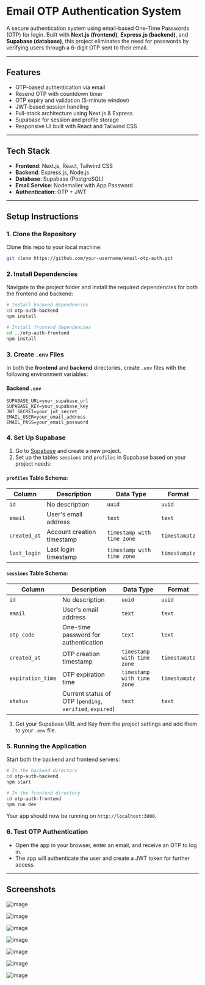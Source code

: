 # Email OTP Authentication System

A secure authentication system using email-based One-Time Passwords (OTP) for login. Built with **Next.js (frontend)**, **Express.js (backend)**, and **Supabase (database)**, this project eliminates the need for passwords by verifying users through a 6-digit OTP sent to their email.

---

## Features

* OTP-based authentication via email
* Resend OTP with countdown timer
* OTP expiry and validation (5-minute window)
* JWT-based session handling
* Full-stack architecture using Next.js & Express
* Supabase for session and profile storage
* Responsive UI built with React and Tailwind CSS

---

## Tech Stack

* **Frontend**: Next.js, React, Tailwind CSS
* **Backend**: Express.js, Node.js
* **Database**: Supabase (PostgreSQL)
* **Email Service**: Nodemailer with App Password
* **Authentication**: OTP + JWT

---

## Setup Instructions

### 1. Clone the Repository

Clone this repo to your local machine:

```bash
git clone https://github.com/your-username/email-otp-auth.git
```

### 2. Install Dependencies

Navigate to the project folder and install the required dependencies for both the frontend and backend:

```bash
# Install backend dependencies
cd otp-auth-backend
npm install

# Install frontend dependencies
cd ../otp-auth-frontend
npm install
```

### 3. Create `.env` Files

In both the **frontend** and **backend** directories, create `.env` files with the following environment variables:

#### Backend `.env`

```
SUPABASE_URL=your_supabase_url
SUPABASE_KEY=your_supabase_key
JWT_SECRET=your_jwt_secret
EMAIL_USER=your_email_address
EMAIL_PASS=your_email_password
```

### 4. Set Up Supabase

1. Go to [Supabase](https://supabase.io/) and create a new project.
2. Set up the tables `sessions` and `profiles` in Supabase based on your project needs:

#### `profiles` Table Schema:

| Column       | Description                | Data Type                  | Format        |
| ------------ | -------------------------- | -------------------------- | ------------- |
| `id`         | No description             | `uuid`                     | `uuid`        |
| `email`      | User's email address       | `text`                     | `text`        |
| `created_at` | Account creation timestamp | `timestamp with time zone` | `timestamptz` |
| `last_login` | Last login timestamp       | `timestamp with time zone` | `timestamptz` |

#### `sessions` Table Schema:

| Column            | Description                                              | Data Type                  | Format        |
| ----------------- | -------------------------------------------------------- | -------------------------- | ------------- |
| `id`              | No description                                           | `uuid`                     | `uuid`        |
| `email`           | User's email address                                     | `text`                     | `text`        |
| `otp_code`        | One-time password for authentication                     | `text`                     | `text`        |
| `created_at`      | OTP creation timestamp                                   | `timestamp with time zone` | `timestamptz` |
| `expiration_time` | OTP expiration time                                      | `timestamp with time zone` | `timestamptz` |
| `status`          | Current status of OTP (`pending`, `verified`, `expired`) | `text`                     | `text`        |

3. Get your Supabase URL and Key from the project settings and add them to your `.env` file.

### 5. Running the Application

Start both the backend and frontend servers:

```bash
# In the backend directory
cd otp-auth-backend
npm start

# In the frontend directory
cd otp-auth-frontend
npm run dev
```

Your app should now be running on `http://localhost:3000`.

### 6. Test OTP Authentication

* Open the app in your browser, enter an email, and receive an OTP to log in.
* The app will authenticate the user and create a JWT token for further access.

---

## Screenshots

![image](https://github.com/user-attachments/assets/1257ec25-d88b-41d4-9730-8d35a08bd8a7)

![image](https://github.com/user-attachments/assets/85b97b9f-3a13-434f-9d91-ccb9773d99a2)

![image](https://github.com/user-attachments/assets/8fd0955e-d88b-4cea-bdee-9cadda5ef77f)

![image](https://github.com/user-attachments/assets/b0092951-790b-4439-a4ab-fde8cdc869c9)

![image](https://github.com/user-attachments/assets/6196cabb-9dad-4b24-a93b-d33f5c8c30d9)

![image](https://github.com/user-attachments/assets/2da34a81-38fa-4be9-954b-3572e6cedd74)

![image](https://github.com/user-attachments/assets/d228bc7c-8e5b-402f-bd23-863a54d23db1)
